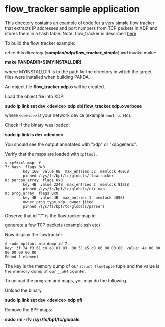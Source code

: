 flow_tracker sample application
================================

This directory contains an example of code for a very simple
flow tracker that extracts IP addresses and port numbers from
TCP packets in XDP and stores them in a hash table.
Note: flow_tracker is described [here](../../../documentation/xdp.md).

To build the flow_tracker example:

cd to this directory (**samples/xdp/flow_tracker_simple**) and invoke make:

**make PANDADIR=$(MYINSTALLDIR)**

where MYINSTALLDIR is to the path for the directory in which the target files
were installed when building PANDA.

An object file **flow_tracker.xdp.o** will be created.

Load the object file into XDP:

**sudo ip link set dev \<device\> xdp obj flow_tracker.xdp.o verbose**

where `<device>` is your network device (example `eno1`, `lo` etc).

Check if the binary was loaded:

**sudo ip link ls dev \<device\>**

You should see the output annotated with "xdp" or "xdpgeneric".

Verify that the maps are loaded with `bpftool`.

```
$ bpftool map -f
7: hash  flags 0x0
        key 16B  value 8B  max_entries 32  memlock 4096B
        pinned /sys/fs/bpf/tc/globals/flowtracker
8: percpu_array  flags 0x0
        key 4B  value 224B  max_entries 2  memlock 8192B
        pinned /sys/fs/bpf/tc/globals/ctx_map
9: prog_array  flags 0x0
        key 4B  value 4B  max_entries 1  memlock 4096B
        owner_prog_type xdp  owner jited
        pinned /sys/fs/bpf/tc/globals/parsers
```

Observe that id "7" is the flowtracker map id

generate a few TCP packets (example ssh etc)

Now display the flowtracker:

```
$ sudo bpftool map dump id 7
key: 3f 74 f3 61 c0 a8 01 03  00 50 e5 c0 06 00 00 00  value: 4e 00 00 00 00 00 00 00
Found 1 element
```

The key is the memory dump of our `struct flowtuple` tuple and the
value is the memory dump of our `__u64` counter.

To unload the program and maps, you may do the following.

Unload the binary:

**sudo ip link set dev \<device\> xdp off**

Remove the BPF maps:

**sudo rm -rfv /sys/fs/bpf/tc/globals**
